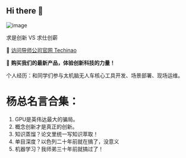 ## Hi there 👋
![image](https://github.com/user-attachments/assets/8ff4a7d3-09db-449c-86df-b430f5c20317)


求是创新 VS 求仕创薪 

🔗 [访问导师公司官网 Techinao](https://www.techinao.com/)

🚀 **购买我们的最新产品，体验创新科技的力量！**

个人经历：和同学们参与太机脑无人车核心工具开发、场景部署、现场运维。


# 杨总名言合集：
1. GPU是英伟达最大的骗局。
2. 概念创新才是真正的创新。
3. 知识蒸馏？论文里统一写知识萃取！
4. 单目深度？以色列二十年前就在搞了，没意义
5. 机器学习？我师弟三十年前就搞过了！
